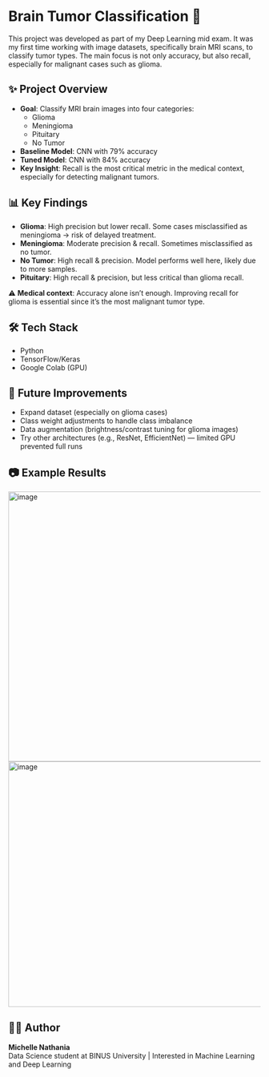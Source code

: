 # Brain Tumor Classification 🧠
This project was developed as part of my Deep Learning mid exam. It was my first time working with image datasets, specifically brain MRI scans, to classify tumor types. The main focus is not only accuracy, but also recall, especially for malignant cases such as glioma.

## ✨ Project Overview  
- **Goal**: Classify MRI brain images into four categories:  
  - Glioma  
  - Meningioma  
  - Pituitary  
  - No Tumor  
- **Baseline Model**: CNN with 79% accuracy  
- **Tuned Model**: CNN with 84% accuracy  
- **Key Insight**: Recall is the most critical metric in the medical context, especially for detecting malignant tumors.  

## 📊 Key Findings  
- **Glioma**: High precision but lower recall. Some cases misclassified as meningioma → risk of delayed treatment.  
- **Meningioma**: Moderate precision & recall. Sometimes misclassified as no tumor.  
- **No Tumor**: High recall & precision. Model performs well here, likely due to more samples.  
- **Pituitary**: High recall & precision, but less critical than glioma recall.  

⚠️ **Medical context**: Accuracy alone isn’t enough. Improving recall for glioma is essential since it’s the most malignant tumor type.  

## 🛠️ Tech Stack  
- Python  
- TensorFlow/Keras  
- Google Colab (GPU)  

## 🚀 Future Improvements  
- Expand dataset (especially on glioma cases)  
- Class weight adjustments to handle class imbalance  
- Data augmentation (brightness/contrast tuning for glioma images)  
- Try other architectures (e.g., ResNet, EfficientNet) — limited GPU prevented full runs  

## 📷 Example Results  
<img width="721" height="539" alt="image" src="https://github.com/user-attachments/assets/3507c399-4183-4187-ad9b-bdd2c5a6d945" />
<img width="532" height="490" alt="image" src="https://github.com/user-attachments/assets/ff7f233b-ded3-4aa8-bbb0-ad3e93764dd4" />

## 👩‍💻 Author  
**Michelle Nathania**  
Data Science student at BINUS University | Interested in Machine Learning and Deep Learning
